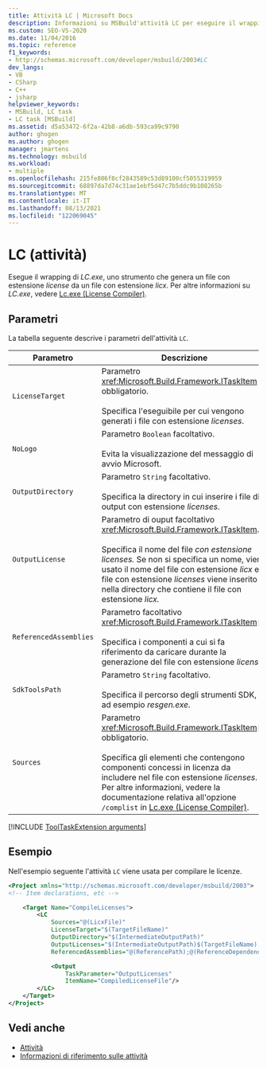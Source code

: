 ```yaml
---
title: Attività LC | Microsoft Docs
description: Informazioni su MSBuild'attività LC per eseguire il wrapping LC.exe, che genera un file con estensione license da un file con estensione licx.
ms.custom: SEO-VS-2020
ms.date: 11/04/2016
ms.topic: reference
f1_keywords:
- http://schemas.microsoft.com/developer/msbuild/2003#LC
dev_langs:
- VB
- CSharp
- C++
- jsharp
helpviewer_keywords:
- MSBuild, LC task
- LC task [MSBuild]
ms.assetid: d5a53472-6f2a-42b8-a6db-593ca99c9790
author: ghogen
ms.author: ghogen
manager: jmartens
ms.technology: msbuild
ms.workload:
- multiple
ms.openlocfilehash: 215fe806f8cf2843589c53d89100cf5055319959
ms.sourcegitcommit: 68897da7d74c31ae1ebf5d47c7b5ddc9b108265b
ms.translationtype: MT
ms.contentlocale: it-IT
ms.lasthandoff: 08/13/2021
ms.locfileid: "122069045"
---
```

# <a name="lc-task"></a>LC (attività)

Esegue il wrapping di *LC.exe*, uno strumento che genera un file con estensione *license* da un file con estensione *licx*. Per altre informazioni su *LC.exe*, vedere [Lc.exe (License Compiler)](/dotnet/framework/tools/lc-exe-license-compiler).

## <a name="parameters"></a>Parametri

La tabella seguente descrive i parametri dell'attività `LC`.

|Parametro|Descrizione|
|---------------|-----------------|
|`LicenseTarget`|Parametro <xref:Microsoft.Build.Framework.ITaskItem> obbligatorio.<br /><br /> Specifica l'eseguibile per cui vengono generati i file con estensione *licenses*.|
|`NoLogo`|Parametro `Boolean` facoltativo.<br /><br /> Evita la visualizzazione del messaggio di avvio Microsoft.|
|`OutputDirectory`|Parametro `String` facoltativo.<br /><br /> Specifica la directory in cui inserire i file di output con estensione *licenses*.|
|`OutputLicense`|Parametro di ouput facoltativo <xref:Microsoft.Build.Framework.ITaskItem>.<br /><br /> Specifica il nome del file *con estensione licenses.* Se non si specifica un nome, viene usato il nome del file con estensione *licx* e il file con estensione *licenses* viene inserito nella directory che contiene il file con estensione *licx.*|
|`ReferencedAssemblies`|Parametro facoltativo <xref:Microsoft.Build.Framework.ITaskItem>`[]`.<br /><br /> Specifica i componenti a cui si fa riferimento da caricare durante la generazione del file con estensione *license*.|
|`SdkToolsPath`|Parametro `String` facoltativo.<br /><br /> Specifica il percorso degli strumenti SDK, ad esempio *resgen.exe*.|
|`Sources`|Parametro <xref:Microsoft.Build.Framework.ITaskItem>`[]` obbligatorio.<br /><br /> Specifica gli elementi che contengono componenti concessi in licenza da includere nel file con estensione *licenses*. Per altre informazioni, vedere la documentazione relativa all'opzione `/complist` in [Lc.exe (License Compiler)](/dotnet/framework/tools/lc-exe-license-compiler).|

[!INCLUDE [ToolTaskExtension arguments](includes/tooltaskextension-base-params.md)]

## <a name="example"></a>Esempio

Nell'esempio seguente l'attività `LC` viene usata per compilare le licenze.

```xml
<Project xmlns="http://schemas.microsoft.com/developer/msbuild/2003">
<!-- Item declarations, etc -->

    <Target Name="CompileLicenses">
        <LC
            Sources="@(LicxFile)"
            LicenseTarget="$(TargetFileName)"
            OutputDirectory="$(IntermediateOutputPath)"
            OutputLicenses="$(IntermediateOutputPath)$(TargetFileName).licenses"
            ReferencedAssemblies="@(ReferencePath);@(ReferenceDependencyPaths)">

            <Output
                TaskParameter="OutputLicenses"
                ItemName="CompiledLicenseFile"/>
        </LC>
    </Target>
</Project>
```

## <a name="see-also"></a>Vedi anche

- [Attività](../msbuild/msbuild-tasks.md)
- [Informazioni di riferimento sulle attività](../msbuild/msbuild-task-reference.md)
